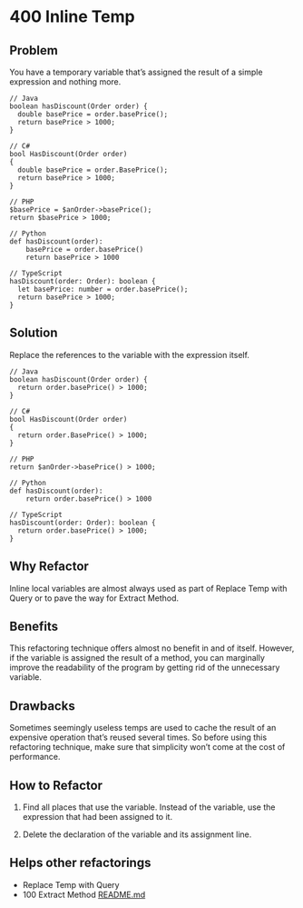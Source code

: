 # 400 Inline Temp

## Problem
You have a temporary variable that’s assigned the result of a simple expression and nothing more.

```
// Java
boolean hasDiscount(Order order) {
  double basePrice = order.basePrice();
  return basePrice > 1000;
}
```

```
// C#
bool HasDiscount(Order order)
{
  double basePrice = order.BasePrice();
  return basePrice > 1000;
}
```

```
// PHP
$basePrice = $anOrder->basePrice();
return $basePrice > 1000;
```

```
// Python
def hasDiscount(order):
    basePrice = order.basePrice()
    return basePrice > 1000
```

```
// TypeScript
hasDiscount(order: Order): boolean {
  let basePrice: number = order.basePrice();
  return basePrice > 1000;
}
```

## Solution
Replace the references to the variable with the expression itself.

```
// Java
boolean hasDiscount(Order order) {
  return order.basePrice() > 1000;
}
```

```
// C#
bool HasDiscount(Order order)
{
  return order.BasePrice() > 1000;
}
```

```
// PHP
return $anOrder->basePrice() > 1000;
```

```
// Python
def hasDiscount(order):
    return order.basePrice() > 1000
```

```
// TypeScript
hasDiscount(order: Order): boolean {
  return order.basePrice() > 1000;
}
```

## Why Refactor
Inline local variables are almost always used as part of Replace Temp with Query or to pave the way for Extract Method.

## Benefits
This refactoring technique offers almost no benefit in and of itself. However, if the variable is assigned the result of a method, you can marginally improve the readability of the program by getting rid of the unnecessary variable.

## Drawbacks
Sometimes seemingly useless temps are used to cache the result of an expensive operation that’s reused several times. So before using this refactoring technique, make sure that simplicity won’t come at the cost of performance.

## How to Refactor
1. Find all places that use the variable. Instead of the variable, use the expression that had been assigned to it.

2. Delete the declaration of the variable and its assignment line.

## Helps other refactorings
- Replace Temp with Query
- 100 Extract Method [README.md](../100/README.md)
